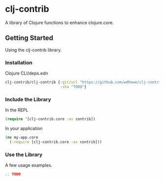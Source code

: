 # clj-contrib

 A library of Clojure functions to enhance clojure.core.

## Getting Started

Using the clj-contrib library.

### Installation

Clojure CLI/deps.edn

```clojure
clj-contrib/clj-contrib {:git/url "https://github.com/wdhowe/clj-contrib.git"
                         :sha "TODO"}
```

### Include the Library

In the REPL

```clojure
(require '[clj-contrib.core :as contrib])
```

In your application

```clojure
(ns my-app.core
  (:require [clj-contrib.core :as contrib]))
```

### Use the Library

A few usage examples.

```clojure
;; TODO
```
